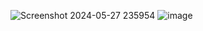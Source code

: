 ![Screenshot 2024-05-27 235954](https://github.com/Ankit1017/Minor_Project_finacial_distress_reasearch/assets/98407157/bfdb2265-6fa6-440b-9b37-19c65f5eb707)
![image](https://github.com/Ankit1017/Minor_Project_finacial_distress_reasearch/assets/98407157/2b249c5c-84c8-4127-841e-d1c03505e4c5)
